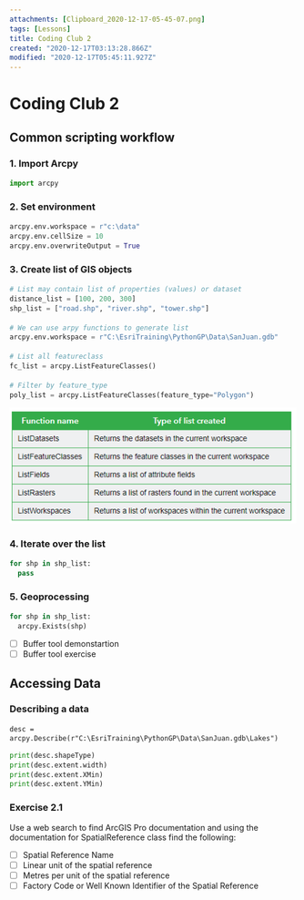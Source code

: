 ```yaml
---
attachments: [Clipboard_2020-12-17-05-45-07.png]
tags: [Lessons]
title: Coding Club 2
created: "2020-12-17T03:13:28.866Z"
modified: "2020-12-17T05:45:11.927Z"
---
```


# Coding Club 2

## Common scripting workflow

### 1. Import Arcpy

```Python
import arcpy
```

### 2. Set environment

```Python
arcpy.env.workspace = r"c:\data"
arcpy.env.cellSize = 10
arcpy.env.overwriteOutput = True
```

### 3. Create list of GIS objects

```python
# List may contain list of properties (values) or dataset
distance_list = [100, 200, 300]
shp_list = ["road.shp", "river.shp", "tower.shp"]

# We can use arpy functions to generate list
arcpy.env.workspace = r"C:\EsriTraining\PythonGP\Data\SanJuan.gdb"

# List all featureclass
fc_list = arcpy.ListFeatureClasses()

# Filter by feature_type
poly_list = arcpy.ListFeatureClasses(feature_type="Polygon")
```

![Arcpy List Generator](../attachments/Clipboard_2020-12-17-05-45-07.png)

### 4. Iterate over the list

```python
for shp in shp_list:
  pass
```

### 5. Geoprocessing

```python
for shp in shp_list:
  arcpy.Exists(shp)
```

- [ ] Buffer tool demonstartion
- [ ] Buffer tool exercise

## Accessing Data

### Describing a data

```Pyhon
desc = arcpy.Describe(r"C:\EsriTraining\PythonGP\Data\SanJuan.gdb\Lakes")
```

```python
print(desc.shapeType)
print(desc.extent.width)
print(desc.extent.XMin)
print(desc.extent.YMin)
```

### Exercise 2.1

Use a web search to find ArcGIS Pro documentation and using the documentation for SpatialReference class find the following:

- [ ] Spatial Reference Name
- [ ] Linear unit of the spatial reference
- [ ] Metres per unit of the spatial reference
- [ ] Factory Code or Well Known Identifier of the Spatial Reference
